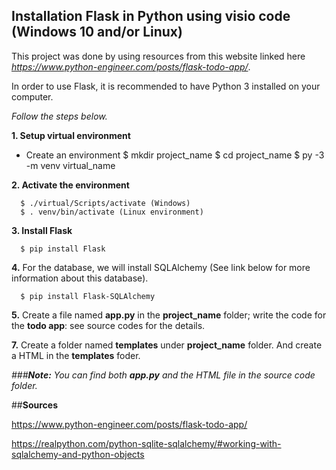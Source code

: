 ## Installation Flask in Python using visio code (Windows 10 and/or Linux)

This project was done by using resources from this website linked here *https://www.python-engineer.com/posts/flask-todo-app/*.

In order to use Flask, it is recommended to have Python 3 installed on your computer.

*Follow the steps below.*

**1. Setup virtual environment**

   * Create an environment 
      $ mkdir project_name
      $ cd project_name
      $ py -3 -m venv virtual_name

**2. Activate the environment**

      $ ./virtual/Scripts/activate (Windows)
      $ . venv/bin/activate (Linux environment)
      
**3. Install Flask**
      
      $ pip install Flask
      
**4.** For the database, we will install SQLAlchemy (See link below for more information about this database).

      $ pip install Flask-SQLAlchemy

**5.** Create a file named **app.py** in the **project_name** folder; write the code for the **todo app**: see source codes for the details.

**7.** Create a folder named **templates** under **project_name** folder. And create a HTML in the **templates** foder.  

*###**Note:** You can find both **app.py** and the HTML file in the source code folder.*


##**Sources**

  https://www.python-engineer.com/posts/flask-todo-app/
 
  https://realpython.com/python-sqlite-sqlalchemy/#working-with-sqlalchemy-and-python-objects




